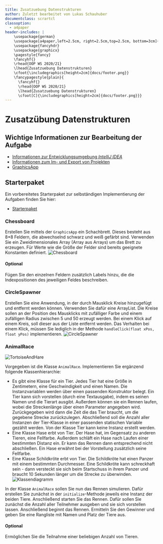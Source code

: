 ```yaml
---
title: Zusatzuebung Datenstrukturen
author: Zuletzt bearbeitet von Lukas Schauhuber
documentclass: scrartcl
classoption:
  - a4paper
header-includes: |
    \usepackage{german} 
    \usepackage[a4paper,left=2.5cm, right=2.5cm,top=2.5cm, bottom=3cm]{geometry}
    \usepackage{fancyhdr}
    \usepackage{graphicx}
    \pagestyle{fancy}
    \fancyhf{}
    \rhead{OOP WS 2020/21}
    \lhead{Zusatzuebung Datenstrukturen}
    \cfoot{\includegraphics[height=2cm]{docs/footer.png}}
    \fancypagestyle{plain}{
      \fancyhf{}
      \rhead{OOP WS 2020/21}
      \lhead{Zusatzuebung Datenstrukturen}
      \cfoot[C]{\includegraphics[height=2cm]{docs/footer.png}}}
---
```



# Zusatzübung Datenstrukturen

## Wichtige Informationen zur Bearbeitung der Aufgabe 

 - [Informationen zur Entwicklungsumgebung *IntelliJ IDEA*](https://elearning.uni-regensburg.de/mod/book/view.php?id=1480675)
 - [Informationen zum Im- und Export von Projekten](https://elearning.uni-regensburg.de/mod/book/view.php?id=1480675&chapterid=51551)
 - [GraphicsApp](https://elearning.uni-regensburg.de/mod/url/view.php?id=1482162)

## Starterpaket

Ein vorbereitetes Starterpaket zur selbständigen Implementierung der Aufgaben finden Sie hier:
 - [Starterpaket](https://github.com/OOP-Ubungen-WS2020-21/Zusatzuebung_Datenstrukturen/archive/Starterpaket.zip)

### Chessboard


Erstellen Sie mittels der `GraphicsApp` ein Schachbrett. Dieses besteht aus 8*8 Feldern, die abwechselnd schwarz und weiß gefärbt sind.
Verwenden Sie ein Zweidimensionales Array (Array aus Arrays) um das Brett zu erzeugen.
Für Werte wie die Größe der Felder sind bereits geeignete Konstanten definiert. 
 ![Chessboard](docs/chessboard.PNG) 

#### Optional

Fügen Sie den einzelnen Feldern zusätzlich Labels hinzu, die die Indexpositionen des jeweiligen Feldes beschreiben.

### CircleSpawner


Erstellen Sie eine Anwendung, in der durch Mausklick Kreise hinzugefügt und entfernt werden können. Verwenden Sie dafür eine ArrayList. Die Kreise sollen an der Position des Mausklicks mit zufälliger Farbe und einem zufälligen Radius zwischen 5 und 50 erzeugt werden. Bei einem Klick auf einem Kreis, soll dieser aus der Liste entfernt werden. Das Verhalten bei einem Klick, müssen Sie lediglich in der Methode `handleClick(float xPos, float yPos)` implementieren.
![CircleSpawner](docs/circlespawner.PNG) 

### AnimalRace
![TortoiseAndHare](docs/tortoise_and_hare.jpg) 

Vorgegeben ist die Klasse `AnimalRace`. Implementieren Sie ergänzend folgende Klassenhierarchie:

* Es gibt eine Klasse für ein Tier. Jedes Tier hat eine Größe in Zentimetern, eine Geschwindigkeit und einen Namen. Die Instanzvariablen werden über einen passenden Konstruktor belegt. Ein Tier kann sich vorstellen (durch eine Textausgabe), indem es seinen Namen und die Tierart ausgibt. Außerdem können sie ein Rennen laufen, wobei die Streckenlänge über einen Parameter angegeben wird. Zurückgegeben wird dann die Zeit die das Tier braucht, um die gegebene Strecke zurückzulegen. Abschließend soll die Anzahl aller Instanzen der Tier-Klasse in einer passenden statischen Variable gezählt werden. Von der Klasse Tier kann keine Instanz erstellt werden.
* Eine Klasse Hase erbt von Tier. Der Hase hat, im Gegensatz zu anderen Tieren, eine Fellfarbe. Außerdem schläft ein Hase nach Laufen einer bestimmten Distanz ein. Er kann das Rennen dann entsprechend nicht abschließen. Ein Hase erwähnt bei der Vorstellung zusätzlich seine Fellfarbe.
* Eine Klasse Schildkröte erbt von Tier. Die Schildkröte hat einen Panzer mit einem bestimmten Durchmesser. Eine Schildkröte kann schreckhaft sein - dann versteckt sie sich beim Startschuss in ihrem Panzer und braucht 10 Sekunden länger um die Strecke zu überwinden.
 ![Klassendiagramm](docs/Klassendia.svg) 

In der Klasse `AnimalRace` sollen Sie nun das Rennen simulieren. Dafür erstellen Sie zunächst in der `initialize`-Methode jeweils eine Instanz der beiden Tiere. 
Anschließend starten Sie das Rennen. Dafür sollen Sie zunächst die Anzahl aller Teilnehmer ausgeben und sie sich vorstellen lassen. Anschließend beginnt das Rennen. Ermitteln Sie den Gewinner und geben Sie eine Rangliste mit Namen und Platz der Tiere aus.

#### Optional

Ermöglichen Sie die Teilnahme einer beliebigen Anzahl von Tieren.
